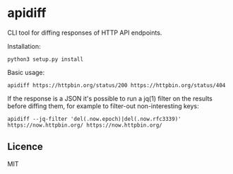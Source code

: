 apidiff
=======

CLI tool for diffing responses of HTTP API endpoints.

Installation:

    python3 setup.py install

Basic usage:

    apidiff https://httpbin.org/status/200 https://httpbin.org/status/404

If the response is a JSON it's possible to run a jq(1) filter on the results before
diffing them, for example to filter-out non-interesting keys:

    apidiff --jq-filter 'del(.now.epoch)|del(.now.rfc3339)' https://now.httpbin.org/ https://now.httpbin.org/


Licence
-------

MIT
